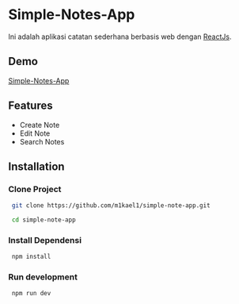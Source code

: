 
# Simple-Notes-App

Ini adalah aplikasi catatan sederhana berbasis web dengan [ReactJs](https://react.dev/).
## Demo 
 [Simple-Notes-App](https://simple-note-app-theta.vercel.app)
## Features

- Create Note
- Edit Note
- Search Notes

## Installation

### Clone Project

```bash
 git clone https://github.com/m1kael1/simple-note-app.git
```
```bash
 cd simple-note-app
```
### Install Dependensi
```bash
 npm install
```
### Run development
```bash
 npm run dev
```
